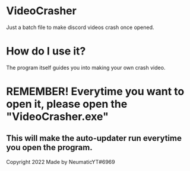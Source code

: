 # VideoCrasher
Just a batch file to make discord videos crash once opened.

# How do I use it?

The program itself guides you into making your own crash video.

# REMEMBER! Everytime you want to open it, please open the "VideoCrasher.exe"
## This will make the auto-updater run everytime you open the program.

Copyright 2022
Made by NeumaticYT#6969
